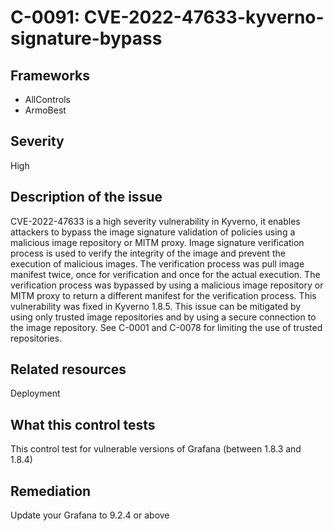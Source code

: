 # C-0091: CVE-2022-47633-kyverno-signature-bypass

## Frameworks
* AllControls
* ArmoBest
 
## Severity
High

## Description of the issue
CVE-2022-47633 is a high severity vulnerability in Kyverno, it enables attackers to bypass the image signature validation of policies using a malicious image repository or MITM proxy. Image signature verification process is used to verify the integrity of the image and prevent the execution of malicious images. The verification process was pull image manifest twice, once for verification and once for the actual execution. The verification process was bypassed by using a malicious image repository or MITM proxy to return a different manifest for the verification process. This vulnerability was fixed in Kyverno 1.8.5. This issue can be mitigated by using only trusted image repositories and by using a secure connection to the image repository. See C-0001 and C-0078 for limiting the use of trusted repositories.
 
## Related resources
Deployment
 
## What this control tests 
This control test for vulnerable versions of Grafana (between 1.8.3 and 1.8.4)
 
## Remediation
Update your Grafana to 9.2.4 or above
 
